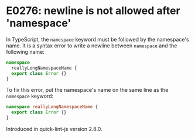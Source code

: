 # E0276: newline is not allowed after 'namespace'

In TypeScript, the `namespace` keyword must be followed by the namespace's name.
It is a syntax error to write a newline between `namespace` and the following
name:

```typescript
namespace
  reallyLongNamespaceName {
  export class Error {}
}
```

To fix this error, put the namespace's name on the same line as the `namespace`
keyword:

```typescript
namespace reallyLongNamespaceName {
  export class Error {}
}
```

Introduced in quick-lint-js version 2.8.0.

